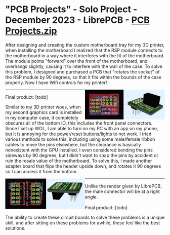 # "PCB Projects" - Solo Project - December 2023 - LibrePCB - [PCB Projects.zip]()
<p>
After designing and creating the custom motherboard tray for my 3D printer, when installing the motherboard I realized that the RSP module connects to the motherboard
in a way where it interferes with the fit of the motherboard. The module points "forward" over the front of the motherboard, and overhangs slightly, causing it to interfere with the wall of the case.
To solve this problem, I designed and purchased a PCB that "rotates the socket" of the RSP module by 90 degrees, so that it fits within the bounds of the case properly. Now I have Wifi controls
for my printer!
</p>
<img align="right" width="50%" src="https://github.com/TheUbMunster/portfolio-code-snippets/blob/main/PCB%20Projects/esp%20module%20offset.png">
<hr>
<p>
Final product: [todo]
</p>
<p>
Similar to my 3D printer woes, when my second graphics card is installed in my computer case, it completely obscures all of the bottom IO, this includes the front panel connectors. Since I set up WOL,
I am able to turn on my PC with an app on my phone, but it is annoying for the power/reset buttons/lights to not work. I tried various methods to solve this, including using some male/female ribbon cables to
move the pins elsewhere, but the clearance is basically nonexistent with the GPU installed. I even considered bending the pins sideways by 90 degrees, but I didn't want to snap the pins by accident or ruin
the resale value of the motherboard. To solve this, I made another adapter board that flips the header upside down, and rotates it 90 degrees so I can access it from the bottom.
</p>
<img align="left" width="50%" src="https://github.com/TheUbMunster/portfolio-code-snippets/blob/main/PCB%20Projects/motherboard%20module.png">
<p>
<hr>
Unlike the render given by LibrePCB, the male connector will be at a right angle.<br/><br/>
Final product: [todo]
</p>
<p>
The ability to create these circuit boards to solve these problems is a unique skill, and after sitting on these problems for awhile, these feel like the best solutions.
</p>